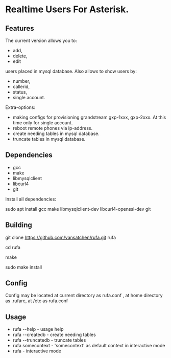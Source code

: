 # Realtime Users For Asterisk.
## Features
The current version allows you to:
* add,
* delete,
* edit

users placed in mysql database. 
Also allows to show users by:
* number,
* callerid,
* status,
* single account.

Extra-options: 
* making configs for provisioning grandstream gxp-1xxx, gxp-2xxx. At this time only for single account.
* reboot remote phones via ip-address.
* create needing tables in mysql database.
* truncate tables in mysql database.

## Dependencies
* gcc
* make
* libmysqlclient
* libcurl4
* git

Install all dependencies:

  sudo apt install gcc make libmysqlclient-dev libcurl4-openssl-dev git
## Building
  git clone https://github.com/vansatchen/rufa.git rufa
  
  cd rufa
  
  make
  
  sudo make install
## Config
Config may be located at current directory as rufa.conf , at home directory as .rufarc, at /etc as rufa.conf
## Usage
* rufa --help - usage help
* rufa --createdb - create needing tables
* rufa --truncatedb - truncate tables
* rufa somecontext - 'somecontext' as default context in interactive mode
* rufa - interactive mode
